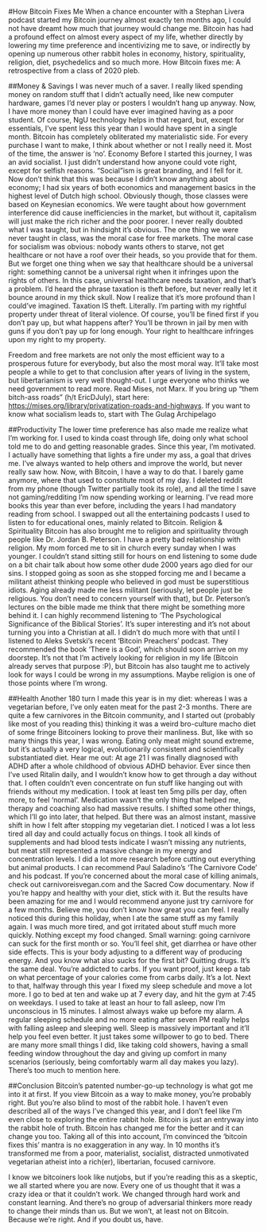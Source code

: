 #How Bitcoin Fixes Me
When a chance encounter with a Stephan Livera podcast started my Bitcoin journey almost exactly ten months ago, I could not have dreamt how much that journey would change me. Bitcoin has had a profound effect on almost every aspect of my life, whether directly by lowering my time preference and incentivizing me to save, or indirectly by opening up numerous other rabbit holes in economy, history, spirituality, religion, diet, psychedelics and so much more.
How Bitcoin fixes me: A retrospective from a class of 2020 pleb.

##Money & Savings
I was never much of a saver. I really liked spending money on random stuff that I didn’t actually need, like new computer hardware, games I’d never play or posters I wouldn’t hang up anyway. Now, I have more money than I could have ever imagined having as a poor student. Of course, NgU technology helps in that regard, but, except for essentials, I’ve spent less this year than I would have spent in a single month. Bitcoin has completely obliterated my materialistic side. For every purchase I want to make, I think about whether or not I really need it. Most of the time, the answer is ‘no’.
Economy
Before I started this journey, I was an avid socialist. I just didn’t understand how anyone could vote right, except for selfish reasons. “Social”ism is great branding, and I fell for it. Now don’t think that this was because I didn’t know anything about economy; I had six years of both economics and management basics in the highest level of Dutch high school. Obviously though, those classes were based on Keynesian economics. We were taught about how government interference did cause inefficiencies in the market, but without it, capitalism will just make the rich richer and the poor poorer. I never really doubted what I was taught, but in hindsight it’s obvious.
The one thing we were never taught in class, was the moral case for free markets. The moral case for socialism was obvious: nobody wants others to starve, not get healthcare or not have a roof over their heads, so you provide that for them. But we forget one thing when we say that healthcare should be a universal right: something cannot be a universal right when it infringes upon the rights of others. In this case, universal healthcare needs taxation, and that’s a problem. I’d heard the phrase taxation is theft before, but never really let it bounce around in my thick skull. Now I realize that it’s more profound than I could’ve imagined. Taxation IS theft. Literally. I’m parting with my rightful property under threat of literal violence. Of course, you’ll be fined first if you don’t pay up, but what happens after? You’ll be thrown in jail by men with guns if you don’t pay up for long enough. Your right to healthcare infringes upon my right to my property.

Freedom and free markets are not only the most efficient way to a prosperous future for everybody, but also the most moral way. It’ll take most people a while to get to that conclusion after years of living in the system, but libertarianism is very well thought-out. I urge everyone who thinks we need government to read more. Read Mises, not Marx. If you bring up “them bitch-ass roads” (h/t EricDJuly), start here: https://mises.org/library/privatization-roads-and-highways. If you want to know what socialism leads to, start with The Gulag Archipelago 

##Productivity
The lower time preference has also made me realize what I’m working for. I used to kinda coast through life, doing only what school told me to do and getting reasonable grades. Since this year, I’m motivated. I actually have something that lights a fire under my ass, a goal that drives me. I’ve always wanted to help others and improve the world, but never really saw how. Now, with Bitcoin, I have a way to do that.
I barely game anymore, where that used to constitute most of my day. I deleted reddit from my phone (though Twitter partially took its role), and all the time I save not gaming/redditing I’m now spending working or learning. I’ve read more books this year than ever before, including the years I had mandatory reading from school. I swapped out all the entertaining podcasts I used to listen to for educational ones, mainly related to Bitcoin.
Religion & Spirituality
Bitcoin has also brought me to religion and spirituality through people like Dr. Jordan B. Peterson. I have a pretty bad relationship with religion. My mom forced me to sit in church every sunday when I was younger. I couldn’t stand sitting still for hours on end listening to some dude on a bit chair talk about how some other dude 2000 years ago died for our sins. I stopped going as soon as she stopped forcing me and I became a militant atheist thinking people who believed in god must be superstitious idiots.
Aging already made me less militant (seriously, let people just be religious. You don’t need to concern yourself with that), but Dr. Peterson’s lectures on the bible made me think that there might be something more behind it. I can highly recommend listening to ‘The Psychological Significance of the Biblical Stories’. It’s super interesting and it’s not about turning you into a Christian at all. I didn’t do much more with that until I listened to Aleks Svetski’s recent ‘Bitcoin Preachers’ podcast. They recommended the book ‘There is a God’, which should soon arrive on my doorstep. It’s not that I’m actively looking for religion in my life (Bitcoin already serves that purpose :P), but Bitcoin has also taught me to actively look for ways I could be wrong in my assumptions. Maybe religion is one of those points where I’m wrong. 

##Health
Another 180 turn I made this year is in my diet: whereas I was a vegetarian before, I’ve only eaten meat for the past 2-3 months. There are quite a few carnivores in the Bitcoin community, and I started out (probably like most of you reading this) thinking it was a weird bro-culture macho diet of some fringe Bitcoiners looking to prove their manliness. But, like with so many things this year, I was wrong. Eating only meat might sound extreme, but it’s actually a very logical, evolutionarily consistent and scientifically substantiated diet. Hear me out: 
At age 21 I was finally diagnosed with ADHD after a whole childhood of obvious ADHD behavior. Ever since then I’ve used Ritalin daily, and I wouldn’t know how to get through a day without that. I often couldn’t even concentrate on fun stuff like hanging out with friends without my medication. I took at least ten 5mg pills per day, often more, to feel ‘normal’. Medication wasn’t the only thing that helped me, therapy and coaching also had massive results. I shifted some other things, which I’ll go into later, that helped. But there was an almost instant, massive shift in how I felt after stopping my vegetarian diet. I noticed I was a lot less tired all day and could actually focus on things. I took all kinds of supplements and had blood tests indicate I wasn’t missing any nutrients, but meat still represented a massive change in my energy and concentration levels. 
I did a lot more research before cutting out everything but animal products. I can recommend Paul Saladino’s ‘The Carnivore Code’ and his podcast. If you’re concerned about the moral case of killing animals, check out carnivoreisvegan.com and the Sacred Cow documentary.
Now if you’re happy and healthy with your diet, stick with it. But the results have been amazing for me and I would recommend anyone just try carnivore for a few months. Believe me, you don’t know how great you can feel. I really noticed this during this holiday, when I ate the same stuff as my family again. I was much more tired, and got irritated about stuff much more quickly. Nothing except my food changed. Small warning: going carnivore can suck for the first month or so. You’ll feel shit, get diarrhea or have other side effects. This is your body adjusting to a different way of producing energy. And you know what also sucks for the first bit? Quitting drugs. It’s the same deal. You’re addicted to carbs. If you want proof, just keep a tab on what percentage of your calories come from carbs daily. It’s a lot.
Next to that, halfway through this year I fixed my sleep schedule and move a lot more. I go to bed at ten and wake up at 7 every day, and hit the gym at 7:45 on weekdays. I used to take at least an hour to fall asleep, now I’m unconscious in 15 minutes. I almost always wake up before my alarm. A regular sleeping schedule and no more eating after seven PM really helps with falling asleep and sleeping well. Sleep is massively important and it’ll help you feel even better. It just takes some willpower to go to bed. 
There are many more small things I did, like taking cold showers, having a small feeding window throughout the day and giving up comfort in many scenarios (seriously, being comfortably warm all day makes you lazy). There’s too much to mention here. 

##Conclusion
Bitcoin’s patented number-go-up technology is what got me into it at first. If you view Bitcoin as a way to make money, you’re probably right. But you’re also blind to most of the rabbit hole. I haven’t even described all of the ways I’ve changed this year, and I don’t feel like I’m even close to exploring the entire rabbit hole. Bitcoin is just an entryway into the rabbit hole of truth. Bitcoin has changed me for the better and it can change you too. Taking all of this into account, I’m convinced the ‘bitcoin fixes this’ mantra is no exaggeration in any way. In 10 months it’s transformed me from a poor, materialist, socialist, distracted unmotivated vegetarian atheist into a rich(er), libertarian, focused carnivore.

I know we bitcoiners look like nutjobs, but if you’re reading this as a skeptic, we all started where you are now. Every one of us thought that it was a crazy idea or that it couldn’t work. We changed through hard work and constant learning. And there’s no group of adversarial thinkers more ready to change their minds than us. But we won’t, at least not on Bitcoin. Because we’re right. And if you doubt us, have.

